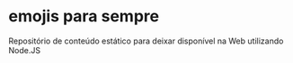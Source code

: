 # emojis para sempre

Repositório de conteúdo estático para deixar disponível na Web utilizando Node.JS
